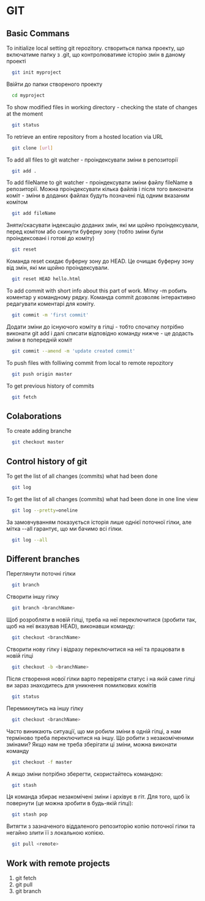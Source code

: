 # GIT

## Basic Commans

To initialize local setting git repozitory. створиться папка проекту, що включатиме папку з .git, що контролюватиме історію змін в даному проекті

```bash
  git init myproject
```

Ввійти до папки створеного проекту

```bash
  cd myproject
```

To show modified files in working directory - checking the state of changes at the moment

```bash
  git status
```

To retrieve an entire repository from a hosted location via URL

```bash
  git clone [url]
```

To add all files to git watcher - проіндексувати зміни в репозиторії

```bash
  git add .
```

To add fileName to git watcher - проіндексувати зміни файлу fileName в репозиторії. Можна проіндексувати кілька файлів і після того виконати коміт - зміни в доданих файлах будуть позначені під одним вказаним комітом

```bash
  git add fileName
```

Зняти/скасувати індексацію доданих змін, які ми щойно проіндексували, перед комітом або скинути буферну зону (тобто зміни були проіндексовані і готові до коміту)

```bash
  git reset
```

Команда reset скидає буферну зону до HEAD. Це очищає буферну зону від змін, які ми щойно проіндексували.

```bash
  git reset HEAD hello.html
```

To add commit with short info about this part of work. Мітку -m робить коментар у командному рядку. Команда commit дозволяє інтерактивно редагувати коментарі для коміту.

```bash
  git commit -m 'first commit'
```

Додати зміни до існуючого коміту в гілці - тобто спочатку потрібно виконати git add <changeFile> i далі списати відповідно команду нижче - це додасть зміни в попередній коміт

```bash
  git commit --amend -m 'update created commit'
```

To push files with folliwing commit from local to remote repozitory

```bash
  git push origin master
```

To get previous history of commits

```bash
  git fetch
```

## Colaborations

To create adding branche

```bash
  git checkout master
```

## Control history of git

To get the list of all changes (commits) what had been done

```bash
  git log
```

To get the list of all changes (commits) what had been done in one line view

```bash
  git log --pretty=oneline
```

За замовчуванням показується історія лише однієї поточної гілки, але мітка --all гарантує, що ми бачимо всі гілки.

```bash
  git log --all
```

## Different branches

Переглянути поточні гілки

```bash
  git branch
```

Створити іншу гілку

```bash
  git branch <branchName>
```

Щоб розробляти в новій гілці, треба на неї переключитися (зробити так, щоб на неї вказував HEAD), виконавши команду:

```bash
  git checkout <branchName>
```

Створити нову гілку і відразу переключитися на неї та працювати в новій гілці

```bash
  git checkout -b <branchName>
```

Після створення нової гілки варто перевіряти статус і на якій саме гілці ви зараз знаходитесь для уникнення помилкових комітів

```bash
  git status
```

Перемикнутись на іншу гілку

```bash
  git checkout <branchName>
```

Часто виникають ситуації, що ми робили зміни в одній гілці, а нам терміново треба переключитися на іншу. Що робити з незакоміченими змінами?
Якщо нам не треба зберігати ці зміни, можна виконати команду

```bash
  git checkout -f master
```

А якщо зміни потрібно зберегти, скористайтесь командою:

```bash
  git stash
```

Ця команда збирає незакомічені зміни і архівує в гіт. Для того, щоб їх повернути (це можна зробити в будь-якій гілці):

```bash
  git stash pop
```

Витягти з зазначеного віддаленого репозиторію копію поточної гілки та негайно злити її з локальною копією.

```bash
  git pull <remote>
```

## Work with remote projects

1. git fetch
2. git pull
3. git branch
